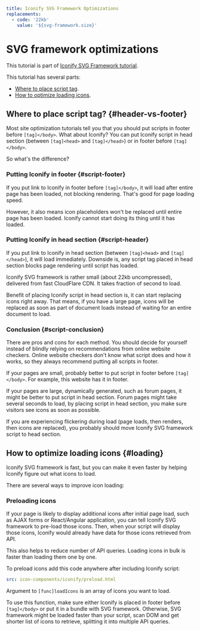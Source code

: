 ```yaml
title: Iconify SVG Framework Optimizations
replacements:
  - code: '22kb'
    value: '${svg-framework.size}'
```

# SVG framework optimizations

This tutorial is part of [Iconify SVG Framework tutorial](./index.md).

This tutorial has several parts:

- [Where to place script tag](#header-vs-footer).
- [How to optimize loading icons](#loading).

## Where to place script tag? {#header-vs-footer}

Most site optimization tutorials tell you that you should put scripts in footer before `[tag]</body>`. What about Iconify? You can put Iconify script in head section (between `[tag]<head>` and `[tag]</head>`) or in footer before `[tag]</body>`.

So what's the difference?

### Putting Iconify in footer {#script-footer}

If you put link to Iconify in footer before `[tag]</body>`, it will load after entire page has been loaded, not blocking rendering. That's good for page loading speed.

However, it also means icon placeholders won't be replaced until entire page has been loaded. Iconify cannot start doing its thing until it has loaded.

### Putting Iconify in head section {#script-header}

If you put link to Iconify in head section (between `[tag]<head>` and `[tag]</head>`), it will load immediately. Downside is, any script tag placed in head section blocks page rendering until script has loaded.

Iconify SVG framework is rather small (about 22kb uncompressed), delivered from fast CloudFlare CDN. It takes fraction of second to load.

Benefit of placing Iconify script in head section is, it can start replacing icons right away. That means, if you have a large page, icons will be replaced as soon as part of document loads instead of waiting for an entire document to load.

### Conclusion {#script-conclusion}

There are pros and cons for each method. You should decide for yourself instead of blindly relying on recommendations from online website checkers. Online website checkers don't know what script does and how it works, so they always recommend putting all scripts in footer.

If your pages are small, probably better to put script in footer before `[tag]</body>`. For example, this website has it in footer.

If your pages are large, dynamically generated, such as forum pages, it might be better to put script in head section. Forum pages might take several seconds to load, by placing script in head section, you make sure visitors see icons as soon as possible.

If you are experiencing flickering during load (page loads, then renders, then icons are replaced), you probably should move Iconify SVG framework script to head section.

## How to optimize loading icons {#loading}

Iconify SVG framework is fast, but you can make it even faster by helping Iconify figure out what icons to load.

There are several ways to improve icon loading:

### Preloading icons

If your page is likely to display additional icons after initial page load, such as AJAX forms or React/Angular application, you can tell Iconify SVG framework to pre-load those icons. Then, when your script will display those icons, Iconify would already have data for those icons retrieved from API.

This also helps to reduce number of API queries. Loading icons in bulk is faster than loading them one by one.

To preload icons add this code anywhere after including Iconify script:

```yaml
src: icon-components/iconify/preload.html
```

Argument to `[func]loadIcons` is an array of icons you want to load.

To use this function, make sure either Iconify is placed in footer before `[tag]</body>` or put it in a bundle with SVG framework. Otherwise, SVG framework might be loaded faster than your script, scan DOM and get shorter list of icons to retrieve, splitting it into multiple API queries.
